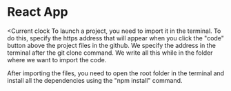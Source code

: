 #  React App
<Current clock</i>
To launch a project, you need to import it in the terminal. To do this, specify the https address that will appear when you click the "code" button above the project files in the github. We specify the address in the terminal after the git clone command. We write all this while in the folder where we want to import the code.

After importing the files, you need to open the root folder in the terminal and install all the dependencies using the "npm install" command.
